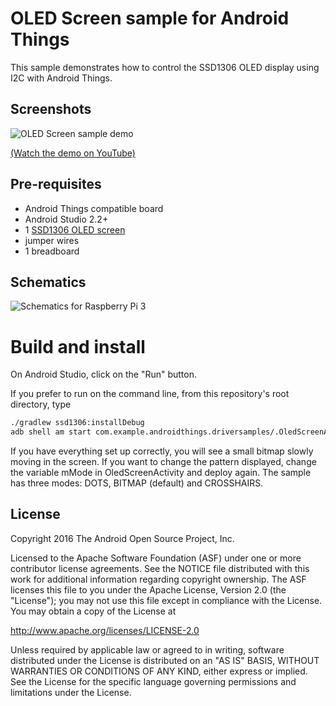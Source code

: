 OLED Screen sample for Android Things
=====================================

This sample demonstrates how to control the SSD1306 OLED display using I2C with
Android Things.


Screenshots
-----------

![OLED Screen sample demo][demo-gif]

[(Watch the demo on YouTube)][demo-yt]

Pre-requisites
--------------

- Android Things compatible board
- Android Studio 2.2+
- 1 [SSD1306 OLED screen](https://www.adafruit.com/product/326)
- jumper wires
- 1 breadboard


Schematics
----------

![Schematics for Raspberry Pi 3](rpi3_schematics.png)


Build and install
=================

On Android Studio, click on the "Run" button.

If you prefer to run on the command line, from this repository's root directory, type

```bash
./gradlew ssd1306:installDebug
adb shell am start com.example.androidthings.driversamples/.OledScreenActivity
```

If you have everything set up correctly, you will see a small bitmap slowly
moving in the screen. If you want to change the pattern displayed, change the
variable mMode in OledScreenActivity and deploy again. The sample has three
modes: DOTS, BITMAP (default) and CROSSHAIRS.


License
-------

Copyright 2016 The Android Open Source Project, Inc.

Licensed to the Apache Software Foundation (ASF) under one or more contributor
license agreements.  See the NOTICE file distributed with this work for
additional information regarding copyright ownership.  The ASF licenses this
file to you under the Apache License, Version 2.0 (the "License"); you may not
use this file except in compliance with the License.  You may obtain a copy of
the License at

  http://www.apache.org/licenses/LICENSE-2.0

Unless required by applicable law or agreed to in writing, software
distributed under the License is distributed on an "AS IS" BASIS, WITHOUT
WARRANTIES OR CONDITIONS OF ANY KIND, either express or implied.  See the
License for the specific language governing permissions and limitations under
the License.

[demo-yt]: https://www.youtube.com/watch?v=Ozrn5FEqmj0&list=PLWz5rJ2EKKc-GjpNkFe9q3DhE2voJscDT&index=22
[demo-gif]: https://storage.googleapis.com/android-things/samples-gifs/ssd1306.gif